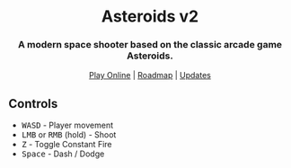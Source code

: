 <h1 align="center">Asteroids v2</h1>

<h3 align="center">A modern space shooter based on the classic arcade game Asteroids.</h3>

<p align="center">
    <a href="https://cam0studios.github.io/asteroids-v2">Play Online</a> | <a href="https://vikunja.pikarocks.dev/share/XlEKkmJsuHV8VLHRjRiwvs8iw5GprygEboORof4W/auth?view=32">Roadmap</a> | <a href="https://github.com/cam0studios/asteroids-v2/blob/master/docs/UPDATES.md">Updates</a>
</p>

## Controls
- <kbd>W</kbd><kbd>A</kbd><kbd>S</kbd><kbd>D</kbd> - Player movement
- <kbd>LMB</kbd> or <kbd>RMB</kbd> (hold) - Shoot
- <kbd>Z</kbd> - Toggle Constant Fire
- <kbd>Space</kbd> - Dash / Dodge
